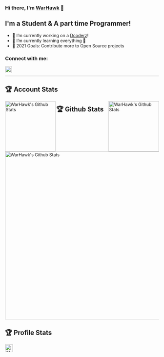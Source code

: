
### Hi there, I'm [WarHawk][telegram] 👋

## I'm a Student & A part time Programmer!

- 🔭 I’m currently working on a [Dcoderz][community]!
- 🌱 I’m currently learning everything 🤣
- 🥅 2021 Goals: Contribute more to Open Source projects

### Connect with me:

[<img align="left" alt="Team-Dcoderz | Telegram" width="22px" src="https://upload.wikimedia.org/wikipedia/commons/thumb/8/82/Telegram_logo.svg/512px-Telegram_logo.svg.png" />][telegram]

<br />


---
## 🏆 Account Stats

<img align="left" alt="WarHawk's Github Stats" height="165" src="https://github-readme-stats.vercel.app/api?username=warhawk-dcoderz&show_icons=true&include_all_commits=true&theme=react&cache_seconds=3200&hide_border=true" />
<img align="right" alt="WarHawk's Github Stats" height="165" src="https://github-readme-stats.vercel.app/api/top-langs/?username=warhawk-dcoderz&layout=compact&theme=react&hide_border=true" />


## 🏆 Github Stats

<img align="center" alt="WarHawk's Github Stats" width="550" src="https://github-profile-trophy.vercel.app/?username=warhawk-dcoderz&theme=dracula&no-frame=true" />


## 🏆 Profile Stats

<img align="center" alt="WarHawk's Github Stats" height="25" title="Counter" src="https://komarev.com/ghpvc/?username=warhawk-dcoderz&color=blueviolet&style=flat-square" />


[github]: https://github.com/WarHawk-Dcoderz
[community]: https://t.me/TeamDcoderz
[telegram]: https://t.me/WarHawk
